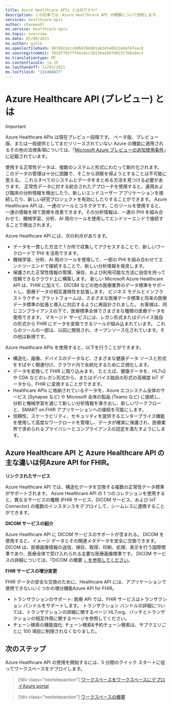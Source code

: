 ```yaml
---
title: Azure Healthcare APIs とは何ですか?
description: この記事では、Azure Healthcare API の概要について説明します。
services: healthcare-apis
author: stevewohl
ms.service: healthcare-apis
ms.topic: overview
ms.date: 07/09/2021
ms.author: ginle
ms.openlocfilehash: 8078dcb2cc0db6786881a834540922e66f47eac8
ms.sourcegitcommit: 702df701fff4ec6cc39134aa607d023c766adec3
ms.translationtype: MT
ms.contentlocale: ja-JP
ms.lasthandoff: 11/03/2021
ms.locfileid: "131468877"
---
```

# <a name="what-is-azure-healthcare-apis-preview"></a>Azure Healthcare API (プレビュー) とは

> [!IMPORTANT]
> Azure Healthcare APIs は現在プレビュー段階です。 ベータ版、プレビュー版、または一般提供としてまだリリースされていない Azure の機能に適用されるその他の法律条項については、「[Microsoft Azure プレビューの追加使用条件](https://azure.microsoft.com/support/legal/preview-supplemental-terms/)」に記載されています。

使用する正常性データは、複数のシステムと形式にわたって断片化されます。 このデータの管理は十分に困難で、そこから洞察を得ようとすることは不可能に思える。 これらすべてのシステムとデータをまとめる方法を見つける必要があります。 正常性データに対する統合されたアプローチを使用すると、運用および臨床の分析情報を検出したり、新しいエンドユーザー アプリケーションを接続したり、新しい研究プロジェクトを有効にしたりすることができます。 Azure Healthcare API は、一連のツールとコネクタです。このツールを使用すると、一連の情報を得て医療を改善できます。その分析情報は、一連の PHI を組み合わせて、機械学習、分析、AI 用のツールを使用してエンドツーエンドで接続することで検出されます。

Azure Healthcare API には、次の利点があります。
* データを一貫した方法で 1 か所で収集してアクセスすることで、新しいワークロードで PHI を活用できます。
* 機械学習、分析、AI 用のツールを使用して、一部の PHI を組み合わせてエンドツーエンドで接続することで、新しい分析情報を発見します。
* 保護された正常性情報の管理、保存、および利用可能な方法に自信を持って信頼できるクラウド上に構築します。
新しい Microsoft Azure Healthcare API は、FHIR に加えて、DICOM などの他の医療業界のデータ標準をサポートし、医療データの相互運用性を拡張します。 ビジネス モデルとインフラストラクチャ プラットフォームは、さまざまな医療データ標準と将来の医療データ標準の拡張と導入に対応するように再設計されました。 お客様は、同じコンプライアンスの下で、医療標準全体でさまざまな種類の医療データを使用できます。 マネージド サービスには、レガシ形式またはデバイス独自の形式から FHIR にデータを変換できるツールが組み込まれています。 これらのツールの一部は、以前に開発され、オープンソース化されています。その他は新規です。

Azure Healthcare APIs を使用すると、以下を行うことができます。 
* 構造化、画像、デバイスのデータなど、さまざまな健康データ ソースと形式をすばやく関連付け、クラウド内で永続化するために正規化します。
* データを変換して FHIR に取り込みます。 たとえば、健康データを、HL7v2 や CDA などのレガシ形式から、またはデバイス独自の形式の高頻度 IoT データから、FHIR に変換することができます。
* Healthcare APIs に格納されているデータを、Azure エコシステム全体のサービス (Synapse など) や Microsoft 全体の製品 (Teams など) に接続し、分析と機械学習を通じて新しい分析情報を導き出し、新しいワークフローと、SMART on FHIR アプリケーションへの接続を可能にします。
* 信頼性、スケーラビリティ、セキュリティを提供するエンタープライズ機能を使用して高度なワークロードを管理し、データが確実に保護され、医療業界で求められるプライバシーとコンプライアンスの認定を満たすようにします。


## <a name="what-are-the-key-differences-between-azure-healthcare-apis-and-azure-api-for-fhir"></a>Azure Healthcare API と Azure Healthcare API の主な違いは何Azure API for FHIR。

**リンクされたサービス**

Azure Healthcare API では、構造化データを交換する複数の正常性データ標準がサポートされます。 Azure Healthcare API の 1 つのコレクションを使用すると、異なるサービスの種類 (FHIR サービス、DICOM サービス、および IoT Connector) の複数のインスタンスをデプロイして、シームレスに連携することができます。

**DICOM サービスの紹介**

Azure Healthcare API に DICOM サービスのサポートが含まれる。 DICOM を使用すると、イメージ データとその関連メタデータを安全に交換できます。 DICOM は、医療画像情報の送信、保存、取得、印刷、処理、表示を行う国際標準であり、医療全体で受け入れられる主要な医療画像標準です。 DICOM サービスの詳細については、「DICOM の概要 [」を参照してください](./dicom/dicom-services-overview.md)。

**FHIR サービスの増分変更**

FHIR データの安全な交換のために、Healthcare API には、アプリケーションで使用できないいくつかの増分機能Azure API for FHIR。 
* トランザクションのサポート: 医療 API では、FHIR サービスはトランザクション バンドルをサポートします。 トランザクション バンドルの詳細については、トランザクションの詳細に関するページ HL7.org、バッチとトランザクションの相互作用に関するページを参照してください。
* チェーン検索の機能強化: チェーン検索&予約チェーン検索は、サブクエリごとに 100 項目に制限されなくなりました。


## <a name="next-steps"></a>次のステップ

Azure Healthcare API の使用を開始するには、5 分間のクイック スタートに従ってワークスペースをデプロイします。

> [!div class="nextstepaction"]
> [ワークスペースをワークスペースにデプロイAzure portal](healthcare-apis-quickstart.md)

> [!div class="nextstepaction"]
> [ワークスペースの概要](workspace-overview.md)
